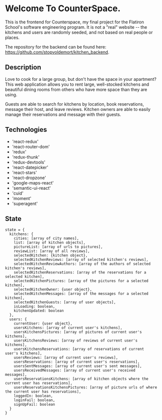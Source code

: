 # Welcome To CounterSpace.

This is the frontend for Counterspace, my final project for the Flatiron School's software engineering program. It is not a "real" website -- the kitchens and users are randomly seeded, and not based on real people or places.

The repository for the backend can be found here: https://github.com/stopvoldemort/kitchen_backend.

## Description

Love to cook for a large group, but don't have the space in your apartment? This web application allows you to rent large, well-stocked kitchens and beautiful dining rooms from others who have more space than they are using.

Guests are able to search for kitchens by location, book reservations, message their host, and leave reviews. Kitchen owners are able to easily manage their reservations and message with their guests.

## Technologies

* 'react-redux'
* 'react-router-dom'
* 'redux'
* 'redux-thunk'
* 'redux-devtools'
* 'react-datepicker'
* 'react-stars'
* 'react-dropzone'
* 'google-maps-react'
* 'semantic-ui-react'
* 'cuid'
* 'moment'
* 'superagent'

## State
```
state = {
  kitchens: {
    cities: [array of city names],
    list: [array of kitchen objects],
    pictureList: [array of urls to pictures],
    reviewList: [array of all reviews],
    selectedKitchen: {kitchen object},
    selectedKitchenReviews: [array of selected kitchen's reviews],
    selectedKitchenReviewAuthors: [array of the authors of selected kitchen's reviews],
    selectedKitchenReservations: [array of the reservations for a selected kitchen],
    selectedKitchenPictures: [array of the pictures for a selected kitchen],
    selectedKitchenOwner: {user object},
    selectedKitchenMessages: [array of the messages for a selected kitchen],
    selectedKitchenGuests: [array of user objects],
    isLoading: boolean,
    kitchenUpdated: boolean
  },
  users: {
    currentUser: {user object},
    usersKitchens: [array of current user's kitchens],
    usersKitchensPictures: [array of pictures of current user's kitchens],
    usersKitchensReviews: [array of reviews of current user's kitchens],
    usersKitchensReservations: [array of reservations of current user's kitchens],
    usersReviews: [array of current user's reviews],
    usersReservations: [array of current user's reservations],
    usersSentMessages: [array of current user's sent messages],
    usersReceivedMessages: [array of current user's received messages],
    usersReservationsKitchens: [array of kitchen objects where the current user has reservations],
    usersReservationsKitchensPictures: [array of picture urls of where the current user has reservations],
    loggedIn: boolean,
    loginFail: boolean,
    signUpFail: boolean
  }
}
```
